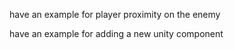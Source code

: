 have an example for player proximity on the enemy

have an example for adding a new unity component
